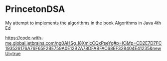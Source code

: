 # PrincetonDSA
My attempt to implements the algorithms in the book Algorithms in Java 4th Ed

https://code-with-me.global.jetbrains.com/ng0AHSg_l8XmlcCQxPseYg#p=IC&fp=CD2E7D7FC193526176A76F65F2BE759A0E12B2A78DFABFAC68EF328404E41235&newUi=true
